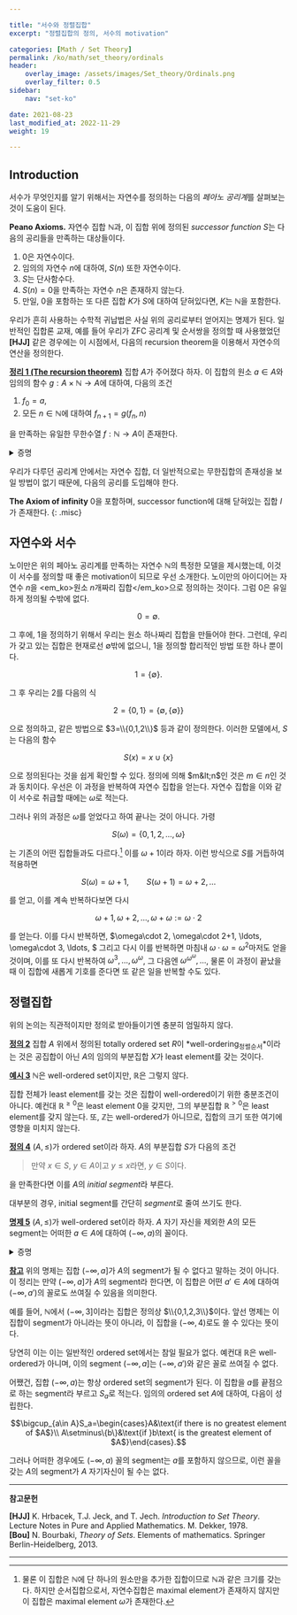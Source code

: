 ```yaml
---

title: "서수와 정렬집합"
excerpt: "정렬집합의 정의, 서수의 motivation"

categories: [Math / Set Theory]
permalink: /ko/math/set_theory/ordinals
header:
    overlay_image: /assets/images/Set_theory/Ordinals.png
    overlay_filter: 0.5
sidebar: 
    nav: "set-ko"

date: 2021-08-23
last_modified_at: 2022-11-29
weight: 19

---
```


## Introduction

서수가 무엇인지를 알기 위해서는 자연수를 정의하는 다음의 *페아노 공리계*를 살펴보는 것이 도움이 된다.

<div class="misc" markdown="1">

**Peano Axioms.** 자연수 집합 $\mathbb{N}$과, 이 집합 위에 정의된 *successor function* $S$는 다음의 공리들을 만족하는 대상들이다.

1. $0$은 자연수이다.
2. 임의의 자연수 $n$에 대하여, $S(n)$ 또한 자연수이다.
3. $S$는 단사함수다.
4. $S(n)=0$을 만족하는 자연수 $n$은 존재하지 않는다.
5. 만일, $0$을 포함하는 또 다른 집합 $K$가 $S$에 대하여 닫혀있다면, $K$는 $\mathbb{N}$을 포함한다.

</div>

우리가 흔히 사용하는 수학적 귀납법은 사실 위의 공리로부터 얻어지는 명제가 된다. 일반적인 집합론 교재, 예를 들어 우리가 ZFC 공리계 및 순서쌍을 정의할 때 사용했었던 **[HJJ]** 같은 경우에는 이 시점에서, 다음의 recursion theorem을 이용해서 자연수의 연산을 정의한다. 

<div class="proposition" markdown="1">

<ins id="thm1">**정리 1 (The recursion theorem)**</ins> 집합 $A$가 주어졌다 하자. 이 집합의 원소 $a\in A$와 임의의 함수 $g:A\times \mathbb{N}\rightarrow A$에 대하여, 다음의 조건

1. $f_0=a$,
2. 모든 $n\in\mathbb{N}$에 대하여 $f_{n+1}=g(f_n,n)$

을 만족하는 유일한 무한수열 $f:\mathbb{N}\rightarrow A$이 존재한다.

</div>
<details class="proof" markdown="1">
<summary>증명</summary>

증명의 아이디어만 간략하게 소개한다. *$m$-step computation*을 다음의 조건

$$t_0=a,\quad t_{k+1}=g(t_k,k)\text{ for all }k< m$$

을 만족하는 유한수열 $t:\left\\{1,2,\cdots,m\right\\}\rightarrow A$로 정의하자. 그럼 $t$는 $\mathbb{N}\times A$의 부분집합임이 자명하다. 이제 다음의 집합

$$\mathfrak{F}=\left\{t\in\mathcal{P}(A):t\text{ is an }m\text{-step computation for some natural number }m\right\}$$

에 대하여 $F=\bigcup\mathfrak{F}$라 하자. 그럼

1. 임의의 $m,n$에 대하여 $m$-step computation과 $n$-step computation이 compatible하다는 것을 보일 수 있고, 이를 통해 $f$가 함수라는 것을 보인다.
2. 이후 $\pr\_1F=\mathbb{N}$, $\pr\_2F\subseteq A$임을 보인다. 이 과정에서 귀납법을 사용해야 한다.
3. 2번에 의하여 $f=(F,\mathbb{N},A)$가 함수임을 알고 있으므로, 이 함수가 주어진 두 조건을 만족함을 보이면 된다.
4. 마지막으로 유일성의 경우, 어떤 $h:\mathbb{N}\rightarrow A$가 정리의 조건을 만족한다 가정한 후 $f_n=h_n$이 모든 $n$에 대해 성립함을 귀납법을 사용하여 보이면 된다.

</details>

우리가 다루던 공리계 안에서는 자연수 집합, 더 일반적으로는 무한집합의 존재성을 보일 방법이 없기 때문에, 다음의 공리를 도입해야 한다.

**The Axiom of infinity** $0$을 포함하며, successor function에 대해 닫혀있는 집합 $I$가 존재한다.
{: .misc}

## 자연수와 서수

노이만은 위의 페아노 공리계를 만족하는 자연수 $\mathbb{N}$의 특정한 모델을 제시했는데, 이것이 서수를 정의할 때 좋은 motivation이 되므로 우선 소개한다. 노이만의 아이디어는 자연수 $n$을 <em_ko>원소 $n$개짜리 집합</em_ko>으로 정의하는 것이다. 그럼 0은 유일하게 정의될 수밖에 없다.

$$0=\emptyset.$$

그 후에, $1$을 정의하기 위해서 우리는 원소 하나짜리 집합을 만들어야 한다. 그런데, 우리가 갖고 있는 집합은 현재로선 $\emptyset$밖에 없으니, $1$을 정의할 합리적인 방법 또한 하나 뿐이다.

$$1=\{\emptyset\}.$$

그 후 우리는 $2$를 다음의 식

$$2=\{0,1\}=\big\{\emptyset,\{\emptyset\}\big\}$$

으로 정의하고, 같은 방법으로 $3=\\{0,1,2\\}$ 등과 같이 정의한다. 이러한 모델에서, $S$는 다음의 함수

$$S(x)=x\cup\{x\}$$

으로 정의된다는 것을 쉽게 확인할 수 있다. 정의에 의해 $m&lt;n$인 것은 $m\in n$인 것과 동치이다. 우선은 이 과정을 반복하여 자연수 집합을 얻는다. 자연수 집합을 이와 같이 서수로 취급할 때에는 $\omega$로 적는다. 

그러나 위의 과정은 $\omega$를 얻었다고 하여 끝나는 것이 아니다. 가령

$$S(\omega)=\{0,1,2,\ldots,\omega\}$$

는 기존의 어떤 집합들과도 다르다.[^1] 이를 $\omega+1$이라 하자. 이런 방식으로 $S$를 거듭하여 적용하면

$$S(\omega)=\omega+1,\qquad S(\omega+1)=\omega+2, \ldots$$

를 얻고, 이를 계속 반복하다보면 다시

$$\omega+1,\omega+2, \ldots, \omega+\omega:=\omega\cdot 2$$

를 얻는다. 이를 다시 반복하면, $\omega\cdot 2, \omega\cdot 2+1, \ldots, \omega\cdot 3, \ldots, $ 그리고 다시 이를 반복하면 마침내 $\omega\cdot\omega=\omega^2$마저도 얻을 것이며, 이를 또 다시 반복하여 $\omega^3, \ldots, \omega^\omega$, 그 다음엔 $\omega^{\omega^{\omega}}, \ldots$, 물론 이 과정이 끝났을 때 이 집합에 새롭게 기호를 준다면 또 같은 일을 반복할 수도 있다.

## 정렬집합

위의 논의는 직관적이지만 정의로 받아들이기엔 충분히 엄밀하지 않다. 

<div class="definition" markdown="1">

<ins id="df2">**정의 2**</ins> 집합 $A$ 위에서 정의된 totally ordered set $R$이 *well-ordering<sub>정렬순서</sub>*이라는 것은 공집합이 아닌 $A$의 임의의 부분집합 $X$가 least element를 갖는 것이다. 

</div>

<div class="example" markdown="1">

<ins id="ex3">**예시 3**</ins> $\mathbb{N}$은 well-ordered set이지만, $\mathbb{R}$은 그렇지 않다. 

집합 전체가 least element를 갖는 것은 집합이 well-ordered이기 위한 충분조건이 아니다. 예컨대 $\mathbb{R}^{\geq 0}$은 least element $0$을 갖지만, 그의 부분집합 $\mathbb{R}^{>0}$은 least element를 갖지 않는다. 또, $\mathbb{Z}$는 well-ordered가 아니므로, 집합의 크기 또한 여기에 영향을 미치지 않는다.

</div>

<div class="definition" markdown="1">

<ins id="df4">**정의 4**</ins> $(A,\leq)$가 ordered set이라 하자. $A$의 부분집합 $S$가 다음의 조건

> 만약 $x\in S$, $y\in A$이고 $y\leq x$라면, $y\in S$이다.

을 만족한다면 이를 $A$의 *initial segment*라 부른다.

</div>

대부분의 경우, initial segment를 간단히 *segment*로 줄여 쓰기도 한다. 

<div class="proposition" markdown="1">

<ins id="pp5">**명제 5**</ins> $(A,\leq)$가 well-ordered set이라 하자. $A$ 자기 자신을 제외한 $A$의 모든 segment는 어떠한 $a\in A$에 대하여 $(-\infty, a)$의 꼴이다.

</div>
<details class="proof" markdown="1">
<summary>증명</summary>

$S\neq A$가 임의의 segment라 하자. 집합 $A$가 well-ordered이므로, $A\setminus S$ 또한 least element를 갖는다. 이를 $a$라 하자. 정의에 의해 $A\setminus S$의 모든 원소는 $a$보다 크거나 같으므로, $A\setminus S$는 $[a,\infty)$의 부분집합이다. 

이제, $A\setminus S$가 <em_ko>정확히</em_ko> $[a,\infty)$라는 것만 보이면, $S=(-\infty, a)$가 될 것이므로 증명이 끝난다. 결론에 반하여, 어떤 $x\in [a,\infty)$가 $A\setminus S$의 원소가 아니라 가정하자. 즉, $x$는 $a\leq x$, 그리고 $x\in S$를 동시에 만족하는 원소이다. 그런데, $S$는 segment이므로 $a\leq x$라는 것은 $a\in S$를 함의하고, 이는 $a$가 $A\setminus S$의 least element라는 가정에 모순이므로 $x\not\in S$여야 한다. 따라서, $A\setminus S$는 정확히 $[a,\infty)$이고 증명이 끝난다.

</details>

<div class="remark" markdown="1">

<ins id="rmk1">**참고**</ins> 위의 명제는 집합 $(-\infty, a]$가 $A$의 segment가 될 수 없다고 말하는 것이 아니다. 이 정리는 만약 $(-\infty, a]$가 $A$의 segment라 한다면, 이 집합은 어떤 $a'\in A$에 대하여 $(-\infty, a')$의 꼴로도 쓰여질 수 있음을 의미한다.  

예를 들어, $\mathbb{N}$에서 $(-\infty, 3]$이라는 집합은 정의상 $\\{0,1,2,3\\}$이다. 앞선 명제는 이 집합이 segment가 아니라는 뜻이 아니라, 이 집합을 $(-\infty, 4)$로도 쓸 수 있다는 뜻이다.  

</div>

당연히 이는 이는 일반적인 ordered set에서는 참일 필요가 없다. 예컨대 $\mathbb{R}$은 well-ordered가 아니며, 이의 segment $(-\infty, a]$는 $(-\infty, a')$와 같은 꼴로 쓰여질 수 없다.

어쨌건, 집합 $(-\infty, a)$는 항상 ordered set의 segment가 된다. 이 집합을 $a$를 끝점으로 하는 segment라 부르고 $S_a$로 적는다. 임의의 ordered set $A$에 대하여, 다음이 성립한다.

$$\bigcup_{a\in A}S_a=\begin{cases}A&\text{if there is no greatest element of $A$}\\ A\setminus\{b\}&\text{if }b\text{ is the greatest element of $A$}\end{cases}.$$

그러나 어떠한 경우에도 $(-\infty, a)$ 꼴의 segment는 $a$를 포함하지 않으므로, 이런 꼴을 갖는 $A$의 segment가 $A$ 자기자신이 될 수는 없다. 


---
**참고문헌** 

**[HJJ]** K. Hrbacek, T.J. Jeck, and T. Jech. <i>Introduction to Set Theory</i>. Lecture Notes in Pure and Applied Mathematics. M. Dekker, 1978.  
**[Bou]** N. Bourbaki, <i>Theory of Sets</i>. Elements of mathematics. Springer Berlin-Heidelberg, 2013.

---

[^1]: 물론 이 집합은 $\mathbb{N}$에 단 하나의 원소만을 추가한 집합이므로 $\mathbb{N}$과 같은 크기를 갖는다. 하지만 순서집합으로서, 자연수집합은 maximal element가 존재하지 않지만 이 집합은 maximal element $\omega$가 존재한다. 

